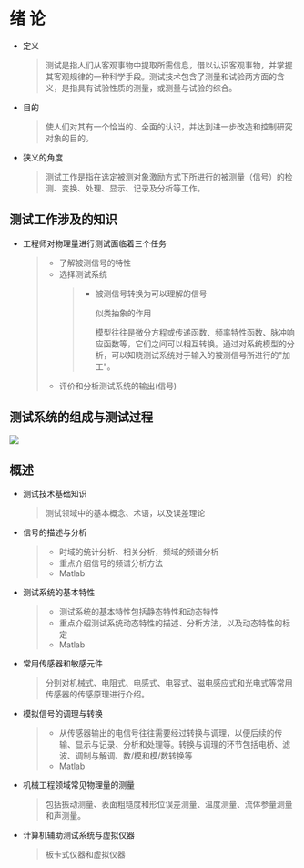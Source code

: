 # 绪 论

- 定义
  > 测试是指人们从客观事物中提取所需信息，借以认识客观事物，并掌握其客观规律的一种科学手段。测试技术包含了测量和试验两方面的含义，是指具有试验性质的测量，或测量与试验的综合。
- 目的
  > 使人们对其有一个恰当的、全面的认识，并达到进一步改造和控制研究对象的目的。
- 狭义的角度
  > 测试工作是指在选定被测对象激励方式下所进行的被测量（信号）的检测、变换、处理、显示、记录及分析等工作。

## 测试工作涉及的知识

- 工程师对物理量进行测试面临着三个任务

  > - 了解被测信号的特性
  > - 选择测试系统
  >   > - 被测信号转换为可以理解的信号
  >   >
  >   >   似类抽象的作用
  >   >
  >   >   模型往往是微分方程或传递函数、频率特性函数、脉冲响应函数等，它们之间可以相互转换。通过对系统模型的分析，可以知晓测试系统对于输入的被测信号所进行的"加工"。
  > - 评价和分析测试系统的输出(信号)

## 测试系统的组成与测试过程

![][1]

## 概述

- 测试技术基础知识

  > 测试领域中的基本概念、术语，以及误差理论

- 信号的描述与分析

  > - 时域的统计分析、相关分析，频域的频谱分析
  > - 重点介绍信号的频谱分析方法
  > - Matlab

- 测试系统的基本特性

  > - 测试系统的基本特性包括静态特性和动态特性
  > - 重点介绍测试系统动态特性的描述、分析方法，以及动态特性的标定
  > - Matlab

- 常用传感器和敏感元件

  > 分别对机械式、电阻式、电感式、电容式、磁电感应式和光电式等常用传感器的传感原理进行介绍。

- 模拟信号的调理与转换

  > - 从传感器输出的电信号往往需要经过转换与调理，以便后续的传输、显示与记录、分析和处理等。转换与调理的环节包括电桥、滤波、调制与解调、数/模和模/数转换等
  > - Matlab

- 机械工程领域常见物理量的测量

  > 包括振动测量、表面粗糙度和形位误差测量、温度测量、流体参量测量和声测量。

- 计算机辅助测试系统与虚拟仪器
  > 板卡式仪器和虚拟仪器

[1]: assets/asn.png
